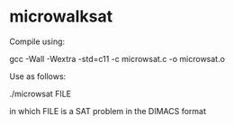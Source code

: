 # microwalksat

Compile using:

gcc -Wall -Wextra -std=c11 -c microwsat.c -o microwsat.o

Use as follows:

./microwsat FILE

in which FILE is a SAT problem in the DIMACS format
